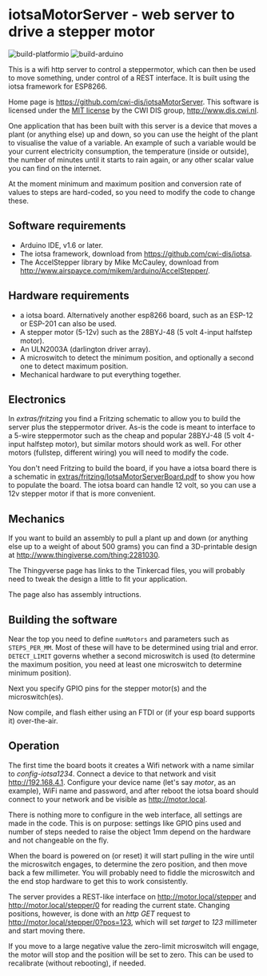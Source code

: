 # iotsaMotorServer - web server to drive a stepper motor

![build-platformio](https://github.com/cwi-dis/iotsaMotorServer/workflows/build-platformio/badge.svg)
![build-arduino](https://github.com/cwi-dis/iotsaMotorServer/workflows/build-arduino/badge.svg)

This is a wifi http server to control a steppermotor, which can then be used to move something, under control of a REST interface. It is built using the iotsa framework for ESP8266.

Home page is <https://github.com/cwi-dis/iotsaMotorServer>.
This software is licensed under the [MIT license](LICENSE.txt) by the   CWI DIS group, <http://www.dis.cwi.nl>.

One application that has been built with this server is a device that moves a plant (or anything else) up and down, so you can use the height of the plant to visualise the value of a variable. An example of such a variable would be your current electricity consumption, the temperature (inside or outside), the number of minutes until it starts to rain again, or any other scalar value you can find on the internet.

At the moment minimum and maximum position and conversion rate of values to steps are hard-coded, so you need to modify the code to change these.

## Software requirements

* Arduino IDE, v1.6 or later.
* The iotsa framework, download from <https://github.com/cwi-dis/iotsa>.
* The AccelStepper library by Mike McCauley, download from <http://www.airspayce.com/mikem/arduino/AccelStepper/>.

## Hardware requirements

* a iotsa board. Alternatively another esp8266 board, such as an ESP-12 or ESP-201 can also be used.
* A stepper motor (5-12v) such as the 28BYJ-48 (5 volt 4-input halfstep motor).
* An ULN2003A (darlington driver array).
* A microswitch to detect the minimum position, and optionally a second one to detect maximum position.
* Mechanical hardware to put everything together.

## Electronics

In _extras/fritzing_ you find a Fritzing schematic to allow you to build the server plus the steppermotor driver. As-is the code is meant to interface to a 5-wire steppermotor such as the cheap and popular 28BYJ-48 (5 volt 4-input halfstep motor), but similar motors should work as well. For other motors (fullstep, different wiring) you will need to modify the code.

You don't need Fritzing to build the board, if you have a iotsa board there is a schematic in [extras/fritzing/IotsaMotorServerBoard.pdf](extras/fritzing/IotsaMotorServerBoard.pdf) to show you how to populate the board. The iotsa board can handle 12 volt, so you can use a 12v stepper motor if that is more convenient.

## Mechanics

If you want to build an assembly to pull a plant up and down (or anything else up to a weight of about 500 grams) you can find a 3D-printable design at <http://www.thingiverse.com/thing:2281030>. 

The Thingyverse page has links to the Tinkercad files, you will probably need to tweak the design a little to fit your application.

The page also has assembly intructions.

## Building the software

Near the top you need to define `numMotors` and parameters such as `STEPS_PER_MM`. Most of these will have to be determined using trial and error. `DETECT_LIMIT` governs whether a second microswitch is used (to determine the maximum position, you need at least one microswitch to determine minimum position).

Next you specify GPIO pins for the stepper motor(s) and the microswitch(es).

Now compile, and flash either using an FTDI or (if your esp board supports it) over-the-air.

## Operation

The first time the board boots it creates a Wifi network with a name similar to _config-iotsa1234_.  Connect a device to that network and visit <http://192.168.4.1>. Configure your device name (let's say _motor_, as an example), WiFi name and password, and after reboot the iotsa board should connect to your network and be visible as <http://motor.local>.

There is nothing more to configure in the web interface, all settings are made in the code. This is on purpose: settings like GPIO pins used and number of steps needed to raise the object 1mm depend on the hardware and not changeable on the fly.

When the board is powered on (or reset) it will start pulling in the wire until the microswitch engages, to determine the zero position, and then move back a few millimeter. You will probably need to fiddle the microswitch and the end stop hardware to get this to work consistently.

The server provides a REST-like interface on <http://motor.local/stepper> and <http://motor.local/stepper/0> for reading the current state. Changing positions, however, is done with an _http GET_ request to <http://motor.local/stepper/0?pos=123>, which will set _target_ to _123_ millimeter and start moving there.

If you move to a large negative value the zero-limit microswitch will engage, the motor will stop and the position will be set to zero. This can be used to recalibrate (without rebooting), if needed.

